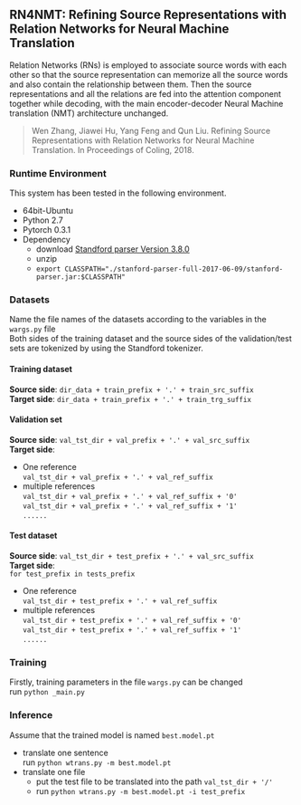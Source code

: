 
## RN4NMT: Refining Source Representations with Relation Networks for Neural Machine Translation

Relation Networks (RNs) is employed to associate source words with each other so that the source representation can memorize all the source words and also contain the relationship between them. Then the source representations and all the relations are fed into the attention component together while decoding, with the main encoder-decoder Neural Machine translation (NMT) architecture unchanged.

> Wen Zhang, Jiawei Hu, Yang Feng and Qun Liu. Refining Source Representations with Relation Networks for Neural Machine Translation. In Proceedings of Coling, 2018.

### Runtime Environment
This system has been tested in the following environment.
+ 64bit-Ubuntu
+ Python 2.7
+ Pytorch 0.3.1
+ Dependency
	+ download [Standford parser Version 3.8.0](https://nlp.stanford.edu/software/stanford-parser-full-2017-06-09.zip)
	+ unzip
	+ ``export CLASSPATH="./stanford-parser-full-2017-06-09/stanford-parser.jar:$CLASSPATH"``

### Datasets
Name the file names of the datasets according to the variables in the ``wargs.py`` file  
Both sides of the training dataset and the source sides of the validation/test sets are tokenized by using the Standford tokenizer.

#### Training dataset

**Source side**: ``dir_data + train_prefix + '.' + train_src_suffix``  
**Target side**: ``dir_data + train_prefix + '.' + train_trg_suffix``  

#### Validation set

**Source side**: ``val_tst_dir + val_prefix + '.' + val_src_suffix``    
**Target side**:  
+ One reference  
``val_tst_dir + val_prefix + '.' + val_ref_suffix``  
+ multiple references  
``val_tst_dir + val_prefix + '.' + val_ref_suffix + '0'``  
``val_tst_dir + val_prefix + '.' + val_ref_suffix + '1'``  
``......``

#### Test dataset
**Source side**: ``val_tst_dir + test_prefix + '.' + val_src_suffix``  
**Target side**:  
``for test_prefix in tests_prefix``
+ One reference  
``val_tst_dir + test_prefix + '.' + val_ref_suffix``  
+ multiple references  
``val_tst_dir + test_prefix + '.' + val_ref_suffix + '0'``  
``val_tst_dir + test_prefix + '.' + val_ref_suffix + '1'``  
``......``
 
### Training
Firstly, training parameters in the file ``wargs.py`` can be changed  
run ``python _main.py``

### Inference
Assume that the trained model is named ``best.model.pt``
+ translate one sentence  
run ``python wtrans.py -m best.model.pt``
+ translate one file  
	+ put the test file to be translated into the path ``val_tst_dir + '/'``  
	+ run ``python wtrans.py -m best.model.pt -i test_prefix``







